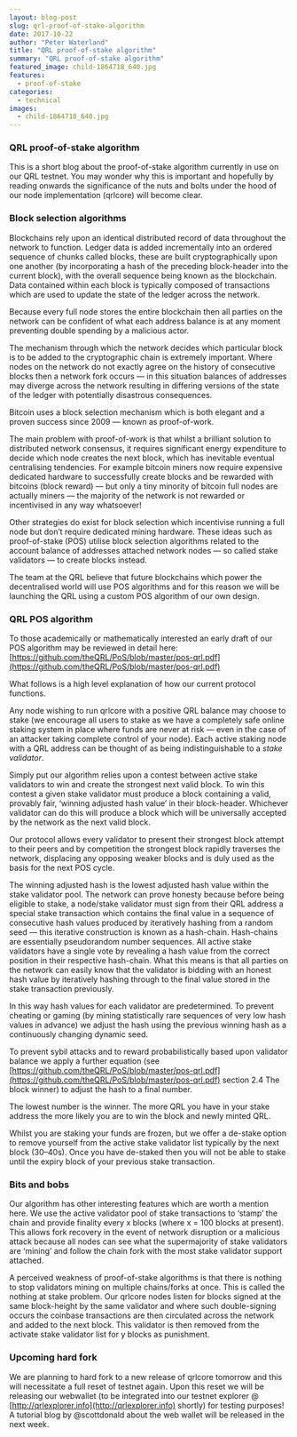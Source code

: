 ```yaml
---
layout: blog-post
slug: qrl-proof-of-stake-algorithm
date: 2017-10-22
author: "Peter Waterland"
title: "QRL proof-of-stake algorithm"
summary: "QRL proof-of-stake algorithm"
featured_image: child-1864718_640.jpg
features:
  - proof-of-stake
categories:
  - technical
images:
  - child-1864718_640.jpg
---
```


### QRL proof-of-stake algorithm

This is a short blog about the proof-of-stake algorithm currently in use on our QRL testnet. You may wonder why this is important and hopefully by reading onwards the significance of the nuts and bolts under the hood of our node implementation (qrlcore) will become clear.

### Block selection algorithms

Blockchains rely upon an identical distributed record of data throughout the network to function. Ledger data is added incrementally into an ordered sequence of chunks called blocks, these are built cryptographically upon one another (by incorporating a hash of the preceding block-header into the current block), with the overall sequence being known as the blockchain. Data contained within each block is typically composed of transactions which are used to update the state of the ledger across the network.

Because every full node stores the entire blockchain then all parties on the network can be confident of what each address balance is at any moment preventing double spending by a malicious actor.

The mechanism through which the network decides which particular block is to be added to the cryptographic chain is extremely important. Where nodes on the network do not exactly agree on the history of consecutive blocks then a network fork occurs — in this situation balances of addresses may diverge across the network resulting in differing versions of the state of the ledger with potentially disastrous consequences.

Bitcoin uses a block selection mechanism which is both elegant and a proven success since 2009 — known as proof-of-work.

The main problem with proof-of-work is that whilst a brilliant solution to distributed network consensus, it requires significant energy expenditure to decide which node creates the next block, which has inevitable eventual centralising tendencies. For example bitcoin miners now require expensive dedicated hardware to successfully create blocks and be rewarded with bitcoins (block reward) — but only a tiny minority of bitcoin full nodes are actually miners — the majority of the network is not rewarded or incentivised in any way whatsoever!

Other strategies do exist for block selection which incentivise running a full node but don’t require dedicated mining hardware. These ideas such as proof-of-stake (POS) utilise block selection algorithms related to the account balance of addresses attached network nodes — so called stake validators — to create blocks instead.

The team at the QRL believe that future blockchains which power the decentralised world will use POS algorithms and for this reason we will be launching the QRL using a custom POS algorithm of our own design.

### QRL POS algorithm

To those academically or mathematically interested an early draft of our POS algorithm may be reviewed in detail here: [https://github.com/theQRL/PoS/blob/master/pos-qrl.pdf](https://github.com/theQRL/PoS/blob/master/pos-qrl.pdf)

What follows is a high level explanation of how our current protocol functions.

Any node wishing to run qrlcore with a positive QRL balance may choose to stake (we encourage all users to stake as we have a completely safe online staking system in place where funds are never at risk — even in the case of an attacker taking complete control of your node). Each active staking node with a QRL address can be thought of as being indistinguishable to a *stake validator*.

Simply put our algorithm relies upon a contest between active stake validators to win and create the strongest next valid block. To win this contest a given stake validator must produce a block containing a valid, provably fair, ‘winning adjusted hash value’ in their block-header. Whichever validator can do this will produce a block which will be universally accepted by the network as the next valid block.

Our protocol allows every validator to present their strongest block attempt to their peers and by competition the strongest block rapidly traverses the network, displacing any opposing weaker blocks and is duly used as the basis for the next POS cycle.

The winning adjusted hash is the lowest adjusted hash value within the stake validator pool. The network can prove honesty because before being eligible to stake, a node/stake validator must sign from their QRL address a special stake transaction which contains the final value in a sequence of consecutive hash values produced by iteratively hashing from a random seed — this iterative construction is known as a hash-chain. Hash-chains are essentially pseudorandom number sequences. All active stake validators have a single vote by revealing a hash value from the correct position in their respective hash-chain. What this means is that all parties on the network can easily know that the validator is bidding with an honest hash value by iteratively hashing through to the final value stored in the stake transaction previously.

In this way hash values for each validator are predetermined. To prevent cheating or gaming (by mining statistically rare sequences of very low hash values in advance) we adjust the hash using the previous winning hash as a continuously changing dynamic seed.

To prevent sybil attacks and to reward probabilistically based upon validator balance we apply a further equation (see [https://github.com/theQRL/PoS/blob/master/pos-qrl.pdf](https://github.com/theQRL/PoS/blob/master/pos-qrl.pdf) section 2.4 The block winner) to adjust the hash to a final number.

The lowest number is the winner. The more QRL you have in your stake address the more likely you are to win the block and newly minted QRL.

Whilst you are staking your funds are frozen, but we offer a de-stake option to remove yourself from the active stake validator list typically by the next block (30–40s). Once you have de-staked then you will not be able to stake until the expiry block of your previous stake transaction.

### Bits and bobs

Our algorithm has other interesting features which are worth a mention here. We use the active validator pool of stake transactions to ‘stamp’ the chain and provide finality every x blocks (where x = 100 blocks at present). This allows fork recovery in the event of network disruption or a malicious attack because all nodes can see what the supermajority of stake validators are ‘mining’ and follow the chain fork with the most stake validator support attached.

A perceived weakness of proof-of-stake algorithms is that there is nothing to stop validators mining on multiple chains/forks at once. This is called the nothing at stake problem. Our qrlcore nodes listen for blocks signed at the same block-height by the same validator and where such double-signing occurs the coinbase transactions are then circulated across the network and added to the next block. This validator is then removed from the activate stake validator list for y blocks as punishment.

### Upcoming hard fork

We are planning to hard fork to a new release of qrlcore tomorrow and this will necessitate a full reset of testnet again. Upon this reset we will be releasing our webwallet (to be integrated into our testnet explorer @ [http://qrlexplorer.info](http://qrlexplorer.info) shortly) for testing purposes! A tutorial blog by @scottdonald about the web wallet will be released in the next week.